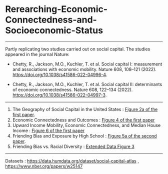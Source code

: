 # Rerearching-Economic-Connectedness-and-Socioeconomic-Status


---
Partly replicating two studies carried out on social capital. The studies appeared in the journal Nature:


* Chetty, R., Jackson, M.O., Kuchler, T. et al. Social capital I: measurement and associations with economic mobility. Nature 608, 108–121 (2022). https://doi.org/10.1038/s41586-022-04996-4.

* Chetty, R., Jackson, M.O., Kuchler, T. et al. Social capital II: determinants of economic connectedness. Nature 608, 
122–134 (2022). https://doi.org/10.1038/s41586-022-04997-3.

---


1) The Geography of Social Capital in the United States : [Figure 2a of the first paper](https://www.nature.com/articles/s41586-022-04996-4/figures/2).
2) Economic Connectedness and Outcomes : [Figure 4 of the first paper](nature.com/articles/s41586-022-04996-4/figures/4)
4) Upward Income Mobility, Economic Connectedness, and Median House Income : [Figure 6 of the first paper](https://www.nature.com/articles/s41586-022-04996-4/figures/6)
5) Friending Bias and Exposure by High School : [Figure 5a of the second paper](https://www.nature.com/articles/s41586-022-04997-3/figures/5).
6) Friending Bias vs. Racial Diversity : [Extended Data Figure 3](https://www.nature.com/articles/s41586-022-04997-3/figures/9)
---


Datasets : https://data.humdata.org/dataset/social-capital-atlas , https://www.nber.org/papers/w25147
